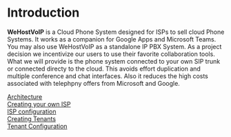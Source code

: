 # Introduction #

**WeHostVoIP** is a Cloud Phone System designed for ISPs to sell cloud Phone Systems. It works as a companion for Google Apps and Microsoft Teams. You may also use WeHostVoIP as a standalone IP PBX System. As a project decision we incentivize our users to use their favorite collaboration tools. What we will provide is the phone system connected to your own SIP trunk or connected directy to the cloud. This avoids effort duplication and multiple conference and chat interfaces. Also it reduces the high costs associated with telephpny offers from Microsoft and Google.  

[Architecture](architecture.md)\
[Creating your own ISP](isp.md)\
[ISP configuration](isp_configuration.md)\
[Creating Tenants](tenants.md)\
[Tenant Configuration](tenant_configuration.md)


